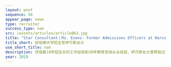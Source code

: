 ```yaml
---
layout: post
sequence: 56
appear_page: news
type: recruiter
success_type: nan
src: /assets/articles/article063.jpg
title: "Star Consultant丨Ms. Evens- Former Admissions Officers at Harvard University"
title_short: 前哈佛大学招生官伊万斯女士
use_short_title: nan
description: 凭借着18年招生办的工作经验和30年教育咨询从业经验，伊万斯女士曾帮助过许多易美学子打破僵化的申请格局，突破各种难关，并以高实用性、高质量、针对性强的方案对易美学子进行细致的辅导。让学子在辅导过程之中切实感受到优质的高端咨询，她常年的招生经验所带来的巨大优势，让学子们受益匪浅。
year: 2019
---
```


